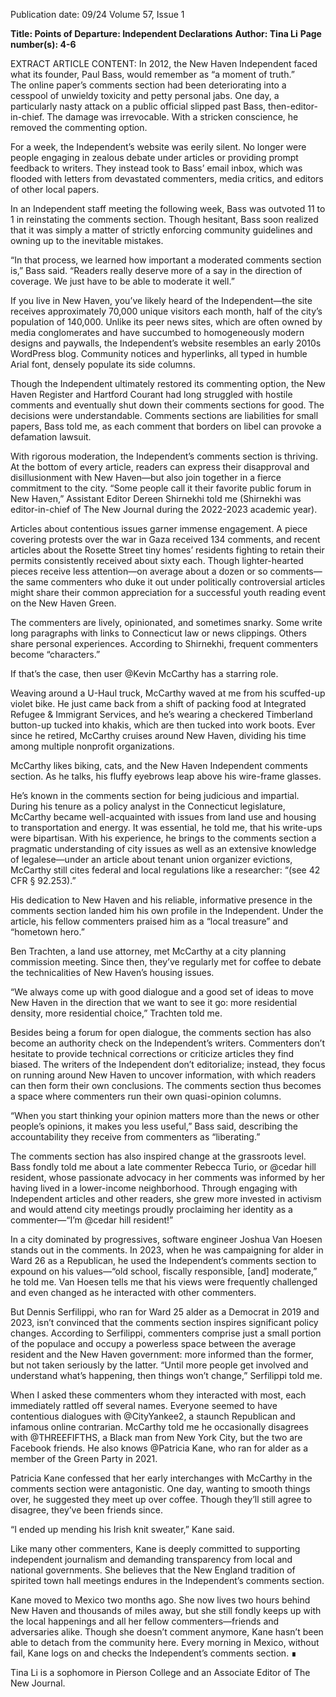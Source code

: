Publication date: 09/24
Volume 57, Issue 1

**Title: Points of Departure: Independent Declarations**
**Author: Tina Li**
**Page number(s): 4-6**

EXTRACT ARTICLE CONTENT:
In 2012, the New Haven Independent faced what its founder, Paul Bass, would remember as “a moment of truth.”  
The online paper’s comments section had been deteriorating into a cesspool of unwieldy toxicity and petty personal jabs. One day, a particularly nasty attack on a public official slipped past Bass, then-editor-in-chief. The damage was irrevocable. With a stricken conscience, he removed the commenting option. 

For a week, the Independent’s website was eerily silent. No longer were people engaging in zealous debate under articles or providing prompt feedback to writers. They instead took to Bass’ email inbox, which was flooded with letters from devastated commenters, media critics, and editors of other local papers. 

In an Independent staff meeting the following week, Bass was outvoted 11 to 1 in reinstating the comments section. 
Though hesitant, Bass soon realized that it was simply a matter of strictly enforcing community guidelines and owning up to the inevitable mistakes. 

“In that process, we learned how important a moderated comments section is,” Bass said. “Readers really deserve more of a say in the direction of coverage. We just have to be able to moderate it well.”

If you live in New Haven, you’ve likely heard of the Independent—the site receives approximately 70,000 unique visitors each month, half of the city’s population of 140,000. Unlike its peer news sites, which are often owned by media conglomerates and have succumbed to homogeneously modern designs and paywalls, the Independent’s website resembles an early 2010s WordPress blog. Community notices and hyperlinks, all typed in humble Arial font, densely populate its side columns. 

Though the Independent ultimately restored its commenting option, the New Haven Register and Hartford Courant had long struggled with hostile comments and eventually shut down their comments sections for good. The decisions were understandable. Comments sections are liabilities for small papers, Bass told me, as each comment that borders on libel can provoke a defamation lawsuit.

With rigorous moderation, the Independent’s comments section is thriving. At the bottom of every article, readers can express their disapproval and disillusionment with New Haven—but also join together in a fierce commitment to the city. “Some people call it their favorite public forum in New Haven,” Assistant Editor Dereen Shirnekhi told me (Shirnekhi was editor-in-chief of The New Journal during the 2022-2023 academic year). 

Articles about contentious issues garner immense engagement. A piece covering protests over the war in Gaza received 134 comments, and recent articles about the Rosette Street tiny homes’ residents fighting to retain their permits consistently received about sixty each. 
Though lighter-hearted pieces receive less attention—on average about a dozen or so comments—the same commenters who duke it out under politically controversial articles might share their common appreciation for a successful youth reading event on the New Haven Green. 

The commenters are lively, opinionated, and sometimes snarky. Some write long paragraphs with links to Connecticut law or news clippings. Others share personal experiences. 
According to Shirnekhi, frequent commenters become “characters.” 

If that’s the case, then user @Kevin McCarthy has a starring role.

Weaving around a U-Haul truck, McCarthy waved at me from his scuffed-up violet bike. He just came back from a shift of packing food at Integrated Refugee & Immigrant Services, and he’s wearing a checkered Timberland button-up tucked into khakis, which are then tucked into work boots. Ever since he retired, McCarthy cruises around New Haven, dividing his time among multiple nonprofit organizations.

McCarthy likes biking, cats, and the New Haven Independent comments section. As he talks, his fluffy eyebrows leap above his wire-frame glasses.

He’s known in the comments section for being judicious and impartial. 
During his tenure as a policy analyst in the Connecticut legislature, McCarthy became well-acquainted with issues from land use and housing to transportation and energy. It was essential, he told me, that his write-ups were bipartisan. With his experience, he brings to the comments section a pragmatic understanding of city issues as well as an extensive knowledge of legalese—under an article about tenant union organizer evictions, McCarthy still cites federal and local regulations like a researcher: “(see 42 CFR § 92.253).”

His dedication to New Haven and his reliable, informative presence in the comments section landed him his own profile in the Independent. Under the article, his fellow commenters praised him as a “local treasure” and “hometown hero.” 

Ben Trachten, a land use attorney, met McCarthy at a city planning commission meeting. Since then, they’ve regularly met for coffee to debate the technicalities of New Haven’s housing issues. 

“We always come up with good dialogue and a good set of ideas to move New Haven in the direction that we want to see it go: more residential density, more residential choice,” Trachten told me. 

Besides being a forum for open dialogue, the comments section has also become an authority check on the Independent’s writers. Commenters don’t hesitate to provide technical corrections or criticize articles they find biased. The writers of the Independent don’t editorialize; instead, they focus on running around New Haven to uncover information, with which readers can then form their own conclusions. The comments section thus becomes a space where commenters run their own quasi-opinion columns. 

“When you start thinking your opinion matters more than the news or other people’s opinions, it makes you less useful,” Bass said, describing the accountability they receive from commenters as “liberating.”

The comments section has also inspired change at the grassroots level. 
Bass fondly told me about a late commenter Rebecca Turio, or @cedar hill resident, whose passionate advocacy in her comments was informed by her having lived in a lower-income neighborhood. Through engaging with Independent articles and other readers, she grew more invested in activism and would attend city meetings proudly proclaiming her identity as a commenter—“I’m @cedar hill resident!”

In a city dominated by progressives, software engineer Joshua Van Hoesen stands out in the comments. 
In 2023, when he was campaigning for alder in Ward 26 as a Republican, he used the Independent’s comments section to expound on his values—“old school, fiscally responsible, [and] moderate,” he told me. Van Hoesen tells me that his views were frequently challenged and even changed as he interacted with other commenters. 

But Dennis Serfilippi, who ran for Ward 25 alder as a Democrat in 2019 and 2023, isn’t convinced that the comments section inspires significant policy changes. According to Serfilippi, commenters comprise just a small portion of the populace and occupy a powerless space between the average resident and the New Haven government: more informed than the former, but not taken seriously by the latter. “Until more people get involved and understand what’s happening, then things won’t change,” Serfilippi told me.

When I asked these commenters whom they interacted with most, each immediately rattled off several names. 
Everyone seemed to have contentious dialogues with @CityYankee2, a staunch Republican and infamous online contrarian. McCarthy told me he occasionally disagrees with @THREEFIFTHS, a Black man from New York City, but the two are Facebook friends. He also knows @Patricia Kane, who ran for alder as a member of the Green Party in 2021.

Patricia Kane confessed that her early interchanges with McCarthy in the comments section were antagonistic. One day, wanting to smooth things over, he suggested they meet up over coffee. Though they’ll still agree to disagree, they’ve been friends since. 

“I ended up mending his Irish knit sweater,” Kane said. 

Like many other commenters, Kane is deeply committed to supporting independent journalism and demanding transparency from local and national governments. She believes that the New England tradition of spirited town hall meetings endures in the Independent’s comments section.

Kane moved to Mexico two months ago. She now lives two hours behind New Haven and thousands of miles away, but she still fondly keeps up with the local happenings and all her fellow commenters—friends and adversaries alike. Though she doesn’t comment anymore, Kane hasn’t been able to detach from the community here. 
Every morning in Mexico, without fail, Kane logs on and checks the Independent’s comments section. ∎


Tina Li is a sophomore in Pierson College and an Associate Editor of The New Journal.